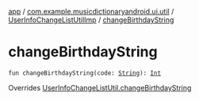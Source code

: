 [app](../../index.md) / [com.example.musicdictionaryandroid.ui.util](../index.md) / [UserInfoChangeListUtilImp](index.md) / [changeBirthdayString](./change-birthday-string.md)

# changeBirthdayString

`fun changeBirthdayString(code: `[`String`](https://kotlinlang.org/api/latest/jvm/stdlib/kotlin/-string/index.html)`): `[`Int`](https://kotlinlang.org/api/latest/jvm/stdlib/kotlin/-int/index.html)

Overrides [UserInfoChangeListUtil.changeBirthdayString](../-user-info-change-list-util/change-birthday-string.md)

